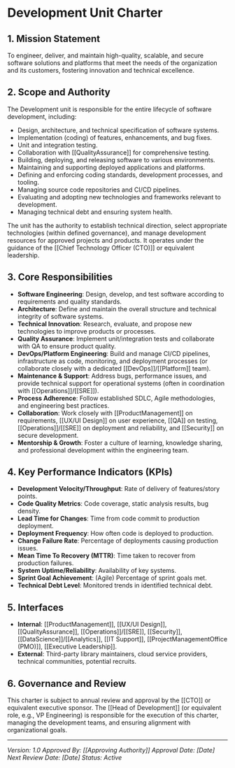 # Development Unit Charter

## 1. Mission Statement
To engineer, deliver, and maintain high-quality, scalable, and secure software solutions and platforms that meet the needs of the organization and its customers, fostering innovation and technical excellence.

## 2. Scope and Authority
The Development unit is responsible for the entire lifecycle of software development, including:
- Design, architecture, and technical specification of software systems.
- Implementation (coding) of features, enhancements, and bug fixes.
- Unit and integration testing.
- Collaboration with [[QualityAssurance]] for comprehensive testing.
- Building, deploying, and releasing software to various environments.
- Maintaining and supporting deployed applications and platforms.
- Defining and enforcing coding standards, development processes, and tooling.
- Managing source code repositories and CI/CD pipelines.
- Evaluating and adopting new technologies and frameworks relevant to development.
- Managing technical debt and ensuring system health.

The unit has the authority to establish technical direction, select appropriate technologies (within defined governance), and manage development resources for approved projects and products. It operates under the guidance of the [[Chief Technology Officer (CTO)]] or equivalent leadership.

## 3. Core Responsibilities
- **Software Engineering**: Design, develop, and test software according to requirements and quality standards.
- **Architecture**: Define and maintain the overall structure and technical integrity of software systems.
- **Technical Innovation**: Research, evaluate, and propose new technologies to improve products or processes.
- **Quality Assurance**: Implement unit/integration tests and collaborate with QA to ensure product quality.
- **DevOps/Platform Engineering**: Build and manage CI/CD pipelines, infrastructure as code, monitoring, and deployment processes (or collaborate closely with a dedicated [[DevOps]]/[[Platform]] team).
- **Maintenance & Support**: Address bugs, performance issues, and provide technical support for operational systems (often in coordination with [[Operations]]/[[SRE]]).
- **Process Adherence**: Follow established SDLC, Agile methodologies, and engineering best practices.
- **Collaboration**: Work closely with [[ProductManagement]] on requirements, [[UX/UI Design]] on user experience, [[QA]] on testing, [[Operations]]/[[SRE]] on deployment and reliability, and [[Security]] on secure development.
- **Mentorship & Growth**: Foster a culture of learning, knowledge sharing, and professional development within the engineering team.

## 4. Key Performance Indicators (KPIs)
- **Development Velocity/Throughput**: Rate of delivery of features/story points.
- **Code Quality Metrics**: Code coverage, static analysis results, bug density.
- **Lead Time for Changes**: Time from code commit to production deployment.
- **Deployment Frequency**: How often code is deployed to production.
- **Change Failure Rate**: Percentage of deployments causing production issues.
- **Mean Time To Recovery (MTTR)**: Time taken to recover from production failures.
- **System Uptime/Reliability**: Availability of key systems.
- **Sprint Goal Achievement**: (Agile) Percentage of sprint goals met.
- **Technical Debt Level**: Monitored trends in identified technical debt.

## 5. Interfaces
- **Internal**: [[ProductManagement]], [[UX/UI Design]], [[QualityAssurance]], [[Operations]]/[[SRE]], [[Security]], [[DataScience]]/[[Analytics]], [[IT Support]], [[ProjectManagementOffice (PMO)]], [[Executive Leadership]].
- **External**: Third-party library maintainers, cloud service providers, technical communities, potential recruits.

## 6. Governance and Review
This charter is subject to annual review and approval by the [[CTO]] or equivalent executive sponsor. The [[Head of Development]] (or equivalent role, e.g., VP Engineering) is responsible for the execution of this charter, managing the development teams, and ensuring alignment with organizational goals.

---
*Version: 1.0*
*Approved By: [[Approving Authority]]*
*Approval Date: [Date]*
*Next Review Date: [Date]*
*Status: Active*
